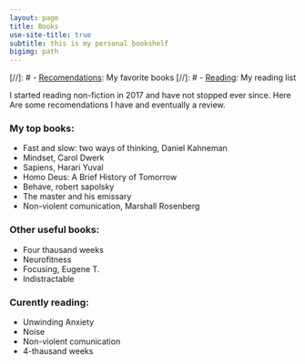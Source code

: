 ```yaml
---
layout: page
title: Books
use-site-title: true
subtitle: this is my personal bookshelf
bigimg: path
---
```


[//]: #  - [<u>Recomendations</u>](recomendations): My favorite books
[//]: #  - [<u>Reading</u>](reading): My reading list


I started reading non-fiction in 2017 and have not stopped ever since. Here Are some recomendations I have and eventually a review.

### My top books:
- Fast and slow: two ways of thinking, Daniel Kahneman
- Mindset, Carol Dwerk
- Sapiens, Harari Yuval
- Homo Deus: A Brief History of Tomorrow
- Behave, robert sapolsky
- The master and his emissary
- Non-violent comunication, Marshall Rosenberg


### Other useful books:
- Four thausand weeks
- Neurofitness
- Focusing, Eugene T.
- Indistractable


### Curently reading:
- Unwinding Anxiety
- Noise
- Non-violent comunication
- 4-thausand weeks